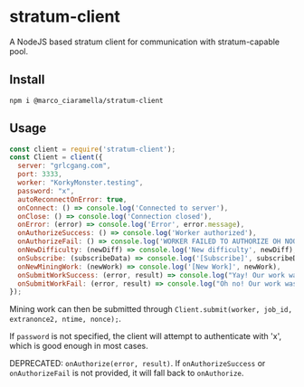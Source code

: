 # stratum-client
A NodeJS based stratum client for communication with stratum-capable pool.

## Install
`npm i @marco_ciaramella/stratum-client`

## Usage
```javascript
const client = require('stratum-client');
const Client = client({
  server: "grlcgang.com",
  port: 3333,
  worker: "KorkyMonster.testing",
  password: "x",
  autoReconnectOnError: true,
  onConnect: () => console.log('Connected to server'),
  onClose: () => console.log('Connection closed'),
  onError: (error) => console.log('Error', error.message),
  onAuthorizeSuccess: () => console.log('Worker authorized'),
  onAuthorizeFail: () => console.log('WORKER FAILED TO AUTHORIZE OH NOOOOOO'),
  onNewDifficulty: (newDiff) => console.log('New difficulty', newDiff),
  onSubscribe: (subscribeData) => console.log('[Subscribe]', subscribeData),
  onNewMiningWork: (newWork) => console.log('[New Work]', newWork),
  onSubmitWorkSuccess: (error, result) => console.log("Yay! Our work was accepted!"),
  onSubmitWorkFail: (error, result) => console.log("Oh no! Our work was refused because: " + error)
});
```

Mining work can then be submitted through `Client.submit(worker, job_id, extranonce2, ntime, nonce);`.

If `password` is not specified, the client will attempt to authenticate with 'x', which is good enough in most cases.

DEPRECATED: `onAuthorize(error, result)`. If `onAuthorizeSuccess` or `onAuthorizeFail` is not provided, it will fall back to `onAuthorize`.
